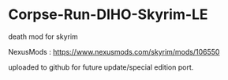# Corpse-Run-DIHO-Skyrim-LE

death mod for skyrim

NexusMods : https://www.nexusmods.com/skyrim/mods/106550

uploaded to github for future update/special edition port.

